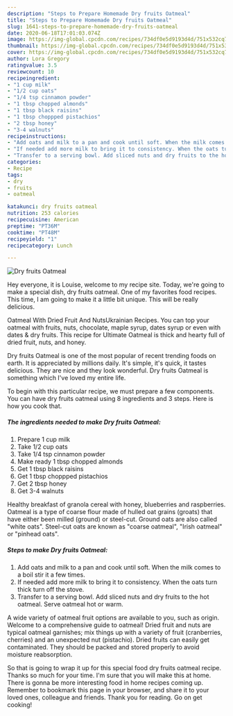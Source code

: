 ```yaml
---
description: "Steps to Prepare Homemade Dry fruits Oatmeal"
title: "Steps to Prepare Homemade Dry fruits Oatmeal"
slug: 1641-steps-to-prepare-homemade-dry-fruits-oatmeal
date: 2020-06-18T17:01:03.074Z
image: https://img-global.cpcdn.com/recipes/734df0e5d9193d4d/751x532cq70/dry-fruits-oatmeal-recipe-main-photo.jpg
thumbnail: https://img-global.cpcdn.com/recipes/734df0e5d9193d4d/751x532cq70/dry-fruits-oatmeal-recipe-main-photo.jpg
cover: https://img-global.cpcdn.com/recipes/734df0e5d9193d4d/751x532cq70/dry-fruits-oatmeal-recipe-main-photo.jpg
author: Lora Gregory
ratingvalue: 3.5
reviewcount: 10
recipeingredient:
- "1 cup milk"
- "1/2 cup oats"
- "1/4 tsp cinnamon powder"
- "1 tbsp chopped almonds"
- "1 tbsp black raisins"
- "1 tbsp choppped pistachios"
- "2 tbsp honey"
- "3-4 walnuts"
recipeinstructions:
- "Add oats and milk to a pan and cook until soft. When the milk comes to a boil stir it a few times."
- "If needed add more milk to bring it to consistency. When the oats turn thick turn off the stove."
- "Transfer to a serving bowl. Add sliced nuts and dry fruits to the hot oatmeal. Serve oatmeal hot or warm."
categories:
- Recipe
tags:
- dry
- fruits
- oatmeal

katakunci: dry fruits oatmeal 
nutrition: 253 calories
recipecuisine: American
preptime: "PT36M"
cooktime: "PT48M"
recipeyield: "1"
recipecategory: Lunch

---
```



![Dry fruits Oatmeal](https://img-global.cpcdn.com/recipes/734df0e5d9193d4d/751x532cq70/dry-fruits-oatmeal-recipe-main-photo.jpg)

Hey everyone, it is Louise, welcome to my recipe site. Today, we're going to make a special dish, dry fruits oatmeal. One of my favorites food recipes. This time, I am going to make it a little bit unique. This will be really delicious.

Oatmeal With Dried Fruit And NutsUkrainian Recipes. You can top your oatmeal with fruits, nuts, chocolate, maple syrup, dates syrup or even with dates &amp; dry fruits. This recipe for Ultimate Oatmeal is thick and hearty full of dried fruit, nuts, and honey.

Dry fruits Oatmeal is one of the most popular of recent trending foods on earth. It is appreciated by millions daily. It's simple, it's quick, it tastes delicious. They are nice and they look wonderful. Dry fruits Oatmeal is something which I've loved my entire life.


To begin with this particular recipe, we must prepare a few components. You can have dry fruits oatmeal using 8 ingredients and 3 steps. Here is how you cook that.

<!--inarticleads1-->

##### The ingredients needed to make Dry fruits Oatmeal:

1. Prepare 1 cup milk
1. Take 1/2 cup oats
1. Take 1/4 tsp cinnamon powder
1. Make ready 1 tbsp chopped almonds
1. Get 1 tbsp black raisins
1. Get 1 tbsp choppped pistachios
1. Get 2 tbsp honey
1. Get 3-4 walnuts


Healthy breakfast of granola cereal with honey, blueberries and raspberries. Oatmeal is a type of coarse flour made of hulled oat grains (groats) that have either been milled (ground) or steel-cut. Ground oats are also called &#34;white oats&#34;. Steel-cut oats are known as &#34;coarse oatmeal&#34;, &#34;Irish oatmeal&#34; or &#34;pinhead oats&#34;. 

<!--inarticleads2-->

##### Steps to make Dry fruits Oatmeal:

1. Add oats and milk to a pan and cook until soft. When the milk comes to a boil stir it a few times.
1. If needed add more milk to bring it to consistency. When the oats turn thick turn off the stove.
1. Transfer to a serving bowl. Add sliced nuts and dry fruits to the hot oatmeal. Serve oatmeal hot or warm.


A wide variety of oatmeal fruit options are available to you, such as origin. Welcome to a comprehensive guide to oatmeal! Dried fruit and nuts are typical oatmeal garnishes; mix things up with a variety of fruit (cranberries, cherries) and an unexpected nut (pistachio). Dried fruits can easily get contaminated. They should be packed and stored properly to avoid moisture reabsorption. 

So that is going to wrap it up for this special food dry fruits oatmeal recipe. Thanks so much for your time. I'm sure that you will make this at home. There is gonna be more interesting food in home recipes coming up. Remember to bookmark this page in your browser, and share it to your loved ones, colleague and friends. Thank you for reading. Go on get cooking!
